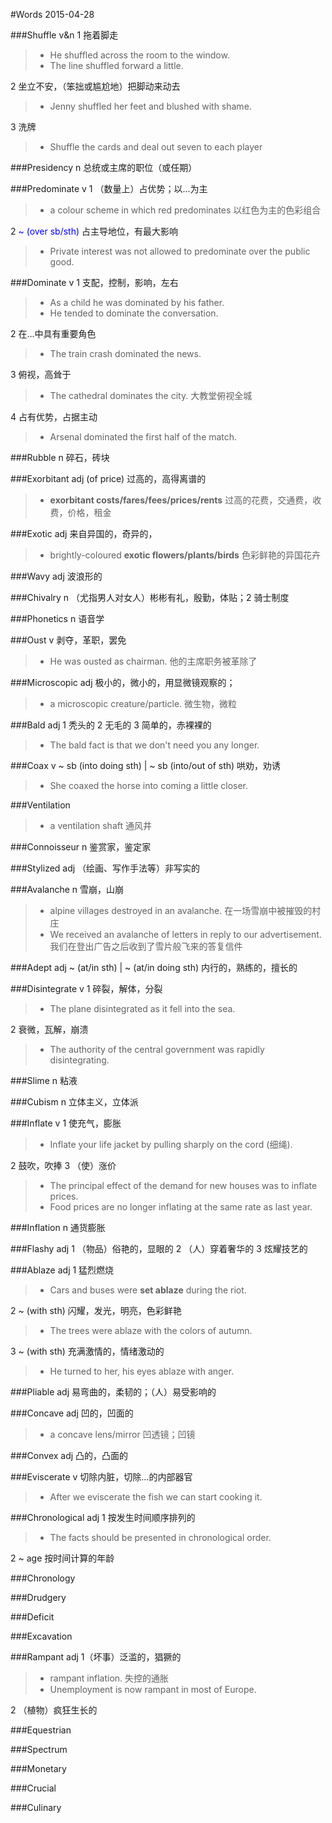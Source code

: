 #Words 2015-04-28

###Shuffle
v&n 1 拖着脚走
> * He shuffled across the room to the window.
> * The line shuffled forward a little.

2 坐立不安，（笨拙或尴尬地）把脚动来动去
> * Jenny shuffled her feet and blushed with shame.

3 洗牌
> * Shuffle the cards and deal out seven to each player

###Presidency
n 总统或主席的职位（或任期）

###Predominate
v 1 （数量上）占优势；以...为主
> * a colour scheme in which red predominates 以红色为主的色彩组合

2 <span style="color:blue"> ~ (over sb/sth) </span> 占主导地位，有最大影响
> * Private interest was not allowed to predominate over the public good.

###Dominate
v 1 支配，控制，影响，左右
> * As a child he was dominated by his father.
> * He tended to dominate the conversation.

2 在...中具有重要角色
> * The train crash dominated the news.

3 俯视，高耸于
> * The cathedral dominates the city. 大教堂俯视全城

4 占有优势，占据主动
> * Arsenal dominated the first half of the match.

###Rubble
n 碎石，砖块

###Exorbitant
adj (of price) 过高的，高得离谱的
> * **exorbitant costs/fares/fees/prices/rents** 
过高的花费，交通费，收费，价格，租金

###Exotic
adj 来自异国的，奇异的，
> * brightly-coloured **exotic flowers/plants/birds**
色彩鲜艳的异国花卉

###Wavy
adj 波浪形的

###Chivalry
n （尤指男人对女人）彬彬有礼，殷勤，体贴；2 骑士制度

###Phonetics
n 语音学

###Oust
v 剥夺，革职，罢免
> * He was ousted as chairman. 他的主席职务被革除了

###Microscopic
adj 极小的，微小的，用显微镜观察的；
> * a microscopic creature/particle. 微生物，微粒

###Bald
adj 1 秃头的 2 无毛的 3 简单的，赤裸裸的
> * The bald fact is that we don't need you any longer.

###Coax
v <span> ~ sb (into doing sth) | ~ sb (into/out of sth) </span>
哄劝，劝诱
> * She coaxed the horse into coming a little closer.

###Ventilation
> * a ventilation shaft 通风井

###Connoisseur
n 鉴赏家，鉴定家

###Stylized
adj （绘画、写作手法等）非写实的

###Avalanche
n 雪崩，山崩
> * alpine villages destroyed in an avalanche.
在一场雪崩中被摧毁的村庄
> * We received an avalanche of letters in reply to our advertisement.
我们在登出广告之后收到了雪片般飞来的答复信件

###Adept
adj <span> ~ (at/in sth) | ~ (at/in doing sth) 内行的，熟练的，擅长的

###Disintegrate
v 1 碎裂，解体，分裂
> * The plane disintegrated as it fell into the sea.

2 衰微，瓦解，崩溃
> * The authority of the central government was rapidly disintegrating.

###Slime
n 粘液

###Cubism
n 立体主义，立体派

###Inflate
v 1 使充气，膨胀
> * Inflate your life jacket by pulling sharply on the cord (细绳).

2 鼓吹，吹捧
3 （使）涨价
> * The principal effect of the demand for new houses was to inflate prices.
> * Food prices are no longer inflating at the same rate as last year.

###Inflation
n 通货膨胀

###Flashy
adj 1 （物品）俗艳的，显眼的
2 （人）穿着奢华的
3 炫耀技艺的

###Ablaze
adj 1 猛烈燃烧
> * Cars and buses were **set ablaze** during the riot.

2 <span> ~ (with sth) </span> 闪耀，发光，明亮，色彩鲜艳
> * The trees were ablaze with the colors of autumn.

3 <span> ~ (with sth) </span> 充满激情的，情绪激动的
> * He turned to her, his eyes ablaze with anger.

###Pliable
adj 易弯曲的，柔韧的；（人）易受影响的

###Concave
adj 凹的，凹面的
> * a concave lens/mirror 凹透镜；凹镜

###Convex
adj 凸的，凸面的

###Eviscerate
v 切除内脏，切除...的内部器官
> * After we eviscerate the fish we can start cooking it.

###Chronological
adj 1 按发生时间顺序排列的
> * The facts should be presented in chronological order.

2 <span> ~ age </span> 按时间计算的年龄

###Chronology

###Drudgery

###Deficit

###Excavation

###Rampant
adj 1（坏事）泛滥的，猖獗的
> * rampant inflation. 失控的通胀
> * Unemployment is now rampant in most of Europe.

2 （植物）疯狂生长的

###Equestrian

###Spectrum

###Monetary

###Crucial

###Culinary

